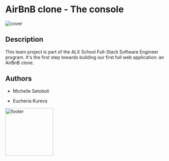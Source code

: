 # AirBnB clone - The console
 <img src="img/hbnb_screenshot.png" alt="cover" />

## Description

This team project is part of the ALX School Full-Stack Software Engineer program.
It's the first step towards building our first full web application: an AirBnB clone.
## Authors

- Michelle Setoboli

- Eucheria Kureva

<img align="center" src="img/unnamed.png" alt="footer" width="150"  height="150"/>
